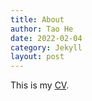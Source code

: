 ```yaml
---
title: About
author: Tao He
date: 2022-02-04
category: Jekyll
layout: post
---
```


This is my [CV](./Omnscent_Resume.pdf).
